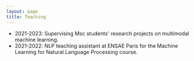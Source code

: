 ```yaml
---
layout: page
title: Teaching
---
```


- 2021-2023: Supervising Msc students' research projects on multimodal machine learning.
- 2021-2022: NLP teaching assistant at ENSAE Paris for the Machine Learning for Natural Language Processing course.


